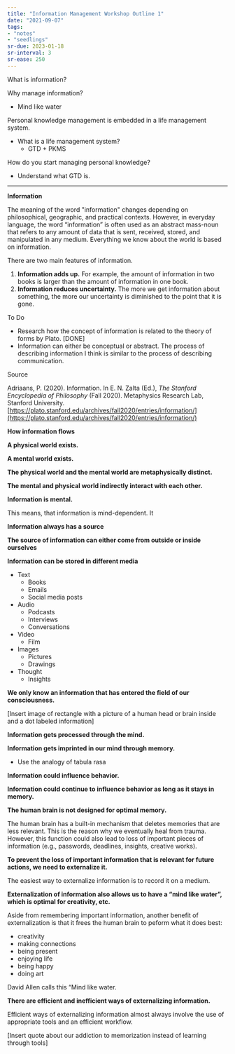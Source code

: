 ```yaml
---
title: "Information Management Workshop Outline 1"
date: "2021-09-07"
tags:
- "notes"
- "seedlings"
sr-due: 2023-01-18
sr-interval: 3
sr-ease: 250
---
```


What is information?

Why manage information?

- Mind like water

Personal knowledge management is embedded in a life management system.

- What is a life management system?
   - GTD + PKMS

How do you start managing personal knowledge?

- Understand what GTD is.

---

**Information**

The meaning of the word "information" changes depending on philosophical, geographic, and practical contexts. However, in everyday language, the word “information” is often used as an abstract mass-noun that refers to any amount of data that is sent, received, stored, and manipulated in any medium. Everything we know about the world is based on information.

There are two main features of information.

1. **Information adds up.** For example, the amount of information in two books is larger than the amount of information in one book.
2. **Information reduces uncertainty.** The more we get information about something, the more our uncertainty is diminished to the point that it is gone.

To Do

- Research how the concept of information is related to the theory of forms by Plato. [DONE]
- Information can either be conceptual or abstract. The process of describing information I think is similar to the process of describing communication.

Source

Adriaans, P. (2020). Information. In E. N. Zalta (Ed.), *The Stanford Encyclopedia of Philosophy* (Fall 2020). Metaphysics Research Lab, Stanford University. [https://plato.stanford.edu/archives/fall2020/entries/information/](https://plato.stanford.edu/archives/fall2020/entries/information/)

**How information flows**

**A physical world exists.**

**A mental world exists.**

**The physical world and the mental world are metaphysically distinct.**

**The mental and physical world indirectly interact with each other.**

**Information is mental.**

This means, that information is mind-dependent. It

**Information always has a source**

**The source of information can either come from outside or inside ourselves**

**Information can be stored in different media**

- Text
   - Books
   - Emails
   - Social media posts
- Audio
   - Podcasts
   - Interviews
   - Conversations
- Video
   - Film
- Images
   - Pictures
   - Drawings
- Thought
   - Insights

**We only know an information that has entered the field of our consciousness.**

[Insert image of rectangle with a picture of a human head or brain inside and a dot labeled information]

**Information gets processed through the mind.**

**Information gets imprinted in our mind through memory.**

- Use the analogy of tabula rasa

**Information could influence behavior.**

**Information could continue to influence behavior as long as it stays in memory.**

**The human brain is not designed for optimal memory.**

The human brain has a built-in mechanism that deletes memories that are less relevant. This is the reason why we eventually heal from trauma. However, this function could also lead to loss of important pieces of information (e.g., passwords, deadlines, insights, creative works).

**To prevent the loss of important information that is relevant for future actions, we need to externalize it.**

The easiest way to externalize information is to record it on a medium.

**Externalization of information also allows us to have a “mind like water”, which is optimal for creativity, etc.**

Aside from remembering important information, another benefit of externalization is that it frees the human brain to peform what it does best:

- creativity
- making connections
- being present
- enjoying life
- being happy
- doing art

David Allen calls this “Mind like water.

**There are efficient and inefficient ways of externalizing information.**

Efficient ways of externalizing information almost always involve the use of appropriate tools and an efficient workflow.

[Insert quote about our addiction to memorization instead of learning through tools]

